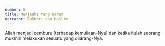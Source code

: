 ```yaml
---
number: 5
title: Menjauhi Yang Haram
narrator: Bukhari dan Muslim
---
```


Allah menjadi cemburu [terhadap kemuliaan-Nya] dan ketika itulah seorang mukmin melakukan sesuatu yang dilarang-Nya.
